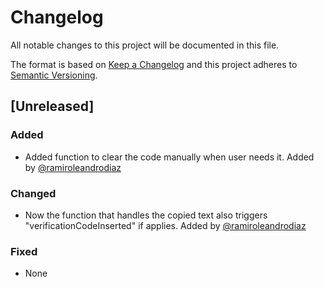 # Changelog

All notable changes to this project will be documented in this file.

The format is based on [Keep a Changelog](http://keepachangelog.com/en/1.0.0/) and this project adheres to [Semantic Versioning](http://semver.org/spec/v2.0.0.html).

## [Unreleased]

### Added

- Added function to clear the code manually when user needs it. Added by [@ramiroleandrodiaz](https://github.com/ramiroleandrodiaz)

### Changed

- Now the function that handles the copied text also triggers "verificationCodeInserted" if applies. Added by [@ramiroleandrodiaz](https://github.com/ramiroleandrodiaz)

### Fixed

- None

